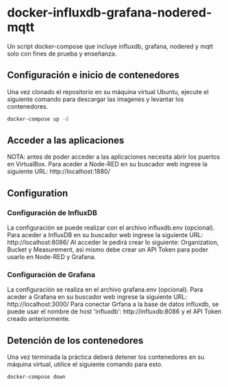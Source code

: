 # docker-influxdb-grafana-nodered-mqtt

Un script docker-compose que incluye influxdb, grafana, nodered y mqtt solo con fines de prueba y enseñanza.

## Configuración e inicio de contenedores

Una vez clonado el repositorio en su máquina virtual Ubuntu, ejecute el siguiente comando para descargar las imagenes y levantar los contenedores.

```bash
docker-compose up -d
```

## Acceder a las aplicaciones

NOTA: antes de poder acceder a las aplicaciones necesita abrir los puertos en VirtualBox.
Para aceder a Node-RED en su buscador web ingrese la siguiente URL:
http://localhost:1880/

## Configuration

### Configuración de InfluxDB

La configuración se puede realizar con el archivo influxdb.env (opcional).
Para aceder a InfluxDB en su buscador web ingrese la siguiente URL:
http://localhost:8086/
Al acceder le pedirá crear lo siguiente: Organization, Bucket y Measurement, asi mismo debe crear un API Token para poder usarlo en Node-RED y Grafana.

### Configuración de Grafana

La configuración se realiza en el archivo grafana.env (opcional).
Para aceder a Grafana en su buscador web ingrese la siguiente URL:
http://localhost:3000/
Para conectar Grfana a la base de datos influxdb, se puede usar el nombre de host 'influxdb': http://influxdb:8086 y el API Token creado anteriormente.

## Detención de los contenedores

Una vez terminada la práctica deberá detener los contenedores en su máquina virtual, utilice el siguiente comando para esto.

```bash
docker-compose down
```
